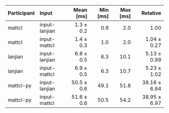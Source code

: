 | Participant | Input | Mean [ms] | Min [ms] | Max [ms] | Relative |
|:---|:---|---:|---:|---:|---:|
| mattcl | input-lanjian | 1.3 ± 0.2 | 0.9 | 2.0 | 1.00 |
| mattcl | input-mattcl | 1.4 ± 0.3 | 1.0 | 2.0 | 1.04 ± 0.27 |
| lanjian | input-lanjian | 6.8 ± 0.5 | 6.3 | 10.1 | 5.13 ± 0.99 |
| lanjian | input-mattcl | 6.9 ± 0.5 | 6.3 | 10.7 | 5.23 ± 1.02 |
| mattcl-py | input-lanjian | 50.5 ± 0.6 | 49.1 | 51.8 | 38.16 ± 6.84 |
| mattcl-py | input-mattcl | 51.6 ± 0.6 | 50.5 | 54.2 | 38.95 ± 6.97 |
